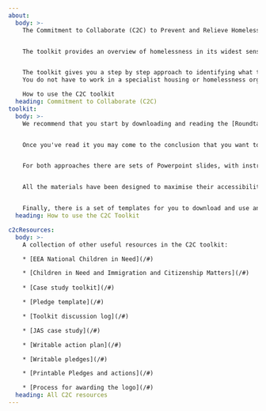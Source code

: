 ```yaml
---
about:
  body: >-
    The Commitment to Collaborate (C2C) to Prevent and Relieve Homelessness Toolkit has been developed by the WMCA Homelessness Taskforce in partnership with Birmingham Voluntary Service Council (BVSC) to support organisations and partnerships across the region to think about what actions they can take to prevent and relieve homelessness.


    The toolkit provides an overview of homelessness in its widest sense and has been designed to help organisations and partnerships work through possible changes that they can make to prevent homelessness at the earliest opportunity, including when the presenting issue is not identified as having an obvious link to homelessness. 


    The toolkit gives you a step by step approach to identifying what the issues and gaps are for the people you work with and how you can help to tackle those issues and gaps.
    You do not have to work in a specialist housing or homelessness organisation to use this toolkit. Any organisation or business can make a contribution to preventing homelessness. 

    How to use the C2C toolkit
  heading: Commitment to Collaborate (C2C)
toolkit:
  body: >-
    We recommend that you start by downloading and reading the [Roundtable Approach toolkit guide](#).  This gives you the background information you'll need to get started.


    Once you've read it you may come to the conclusion that you want to use the alternative version we have prepared with a case study for you to use, in which case look at the [Case Study Approach toolkit guide](#).


    For both approaches there are sets of Powerpoint slides, with instructions in the notes section, for both approaches.


    All the materials have been designed to maximise their accessibility and ease of use electronically so you should not have to print the main documents.


    Finally, there is a set of templates for you to download and use and an explanation of the process for awarding organisations the C2C logo.
  heading: How to use the C2C Toolkit

c2cResources:
  body: >-
    A collection of other useful resources in the C2C toolkit:

    * [EEA National Children in Need](/#)

    * [Children in Need and Immigration and Citizenship Matters](/#)
    
    * [Case study toolkit](/#)

    * [Pledge template](/#)

    * [Toolkit discussion log](/#)

    * [JAS case study](/#)

    * [Writable action plan](/#)

    * [Writable pledges](/#)

    * [Printable Pledges and actions](/#)

    * [Process for awarding the logo](/#)
  heading: All C2C resources
---
```


